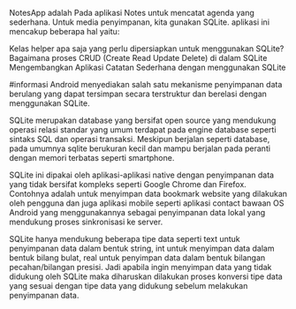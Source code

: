 NotesApp adalah Pada  aplikasi Notes untuk mencatat agenda yang sederhana. Untuk media penyimpanan, kita gunakan SQLite. aplikasi ini mencakup beberapa hal yaitu:

Kelas helper apa saja yang perlu dipersiapkan untuk menggunakan SQLite?
	Bagaimana proses CRUD (Create Read Update Delete) di dalam SQLite
	Mengembangkan Aplikasi Catatan Sederhana dengan menggunakan SQLite


#informasi
Android menyediakan salah satu mekanisme penyimpanan data berulang yang dapat tersimpan secara terstruktur dan berelasi dengan menggunakan SQLite.

SQLite merupakan database yang bersifat open source yang mendukung operasi relasi standar yang umum terdapat pada engine database seperti sintaks SQL dan operasi transaksi. Meskipun berjalan seperti database, pada umumnya sqlite berukuran kecil dan mampu berjalan pada peranti dengan memori terbatas seperti smartphone.

SQLite ini dipakai oleh aplikasi-aplikasi native dengan penyimpanan data yang tidak bersifat kompleks seperti Google Chrome dan Firefox. Contohnya adalah untuk menyimpan data bookmark website yang dilakukan oleh pengguna dan juga aplikasi mobile seperti aplikasi contact bawaan OS Android yang menggunakannya sebagai penyimpanan data lokal yang mendukung proses sinkronisasi ke server.

SQLite hanya mendukung beberapa tipe data seperti text untuk penyimpanan data dalam bentuk string, int untuk menyimpan data dalam bentuk bilang bulat, real untuk penyimpan data dalam bentuk bilangan pecahan/bilangan presisi. Jadi apabila ingin menyimpan data yang tidak didukung oleh SQLite maka diharuskan dilakukan proses konversi tipe data yang sesuai dengan tipe data yang didukung sebelum melakukan penyimpanan data.
